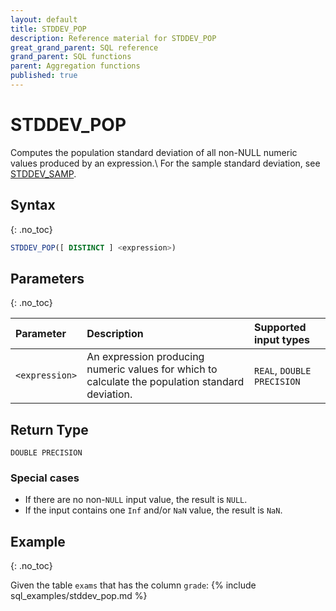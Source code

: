 ```yaml
---
layout: default
title: STDDEV_POP
description: Reference material for STDDEV_POP
great_grand_parent: SQL reference
grand_parent: SQL functions
parent: Aggregation functions
published: true
---
```


# STDDEV\_POP

Computes the population standard deviation of all non-NULL numeric values produced by an expression.\\
For the sample standard deviation, see [STDDEV_SAMP](stddev-samp.md).

## Syntax
{: .no_toc}

```sql
STDDEV_POP([ DISTINCT ] <expression>)
```
## Parameters 
{: .no_toc}

| Parameter | Description               | Supported input types |
| :--------- | :----------------------------------- | :--------|
| `<expression>`  | An expression producing numeric values for which to calculate the population standard deviation. | `REAL`, `DOUBLE PRECISION` <!-- Any numeric type-->|

## Return Type
`DOUBLE PRECISION` <!--for `REAL` and `DOUBLE PRECISION` input types.-->
<!-- `NUMERIC` for serial and `NUMERIC` input types (not yet supported)-->

### Special cases
- If there are no non-`NULL` input value, the result is `NULL`.
- If the input contains one `Inf` and/or `NaN` value, the result is `NaN`.

## Example
{: .no_toc}

Given the table `exams` that has the column `grade`:
{% include sql_examples/stddev_pop.md %}


